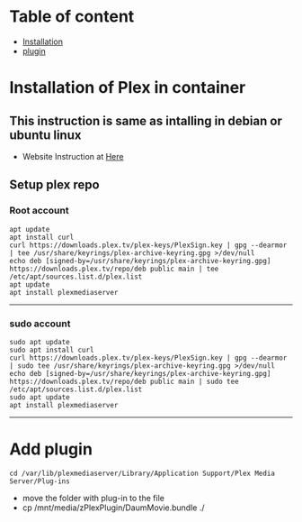 # Table of content
- [Installation](#installation)
- [plugin](#plugin)

<a id='installation'></a>
# Installation of Plex in container

## This instruction is same as intalling in debian or ubuntu linux
- Website Instruction at [Here](https://pimylifeup.com/ubuntu-plex-media-server/)

## Setup plex repo
### Root account
```
apt update
apt install curl
curl https://downloads.plex.tv/plex-keys/PlexSign.key | gpg --dearmor | tee /usr/share/keyrings/plex-archive-keyring.gpg >/dev/null
echo deb [signed-by=/usr/share/keyrings/plex-archive-keyring.gpg] https://downloads.plex.tv/repo/deb public main | tee /etc/apt/sources.list.d/plex.list
apt update
apt install plexmediaserver
```

---

### sudo account
```
sudo apt update
sudo apt install curl
curl https://downloads.plex.tv/plex-keys/PlexSign.key | gpg --dearmor | sudo tee /usr/share/keyrings/plex-archive-keyring.gpg >/dev/null
echo deb [signed-by=/usr/share/keyrings/plex-archive-keyring.gpg] https://downloads.plex.tv/repo/deb public main | sudo tee /etc/apt/sources.list.d/plex.list
sudo apt update
apt install plexmediaserver
```

---

<a id='plugin'></a>
# Add plugin
```
cd /var/lib/plexmediaserver/Library/Application Support/Plex Media Server/Plug-ins
```
- move the folder with plug-in to the file
- cp /mnt/media/zPlexPlugin/DaumMovie.bundle ./

